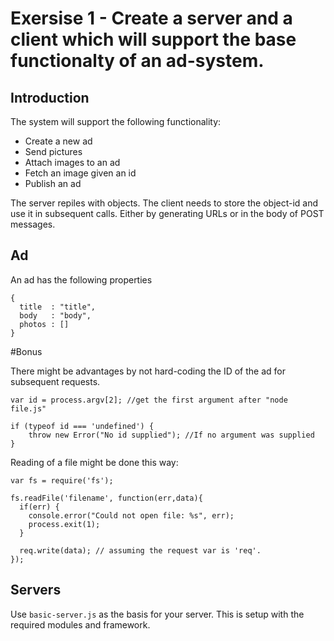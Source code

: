 # Exersise 1 - Create a server and a client which will support the base functionalty of an ad-system.


## Introduction
The system will support the following functionality:
* Create a new ad
* Send pictures
* Attach images to an ad
* Fetch an image given an id
* Publish an ad

The server repiles with objects. The client needs to store the object-id and use it in subsequent calls.
Either by generating URLs or in the body of POST messages.

## Ad
An ad has the following properties

    {
      title  : "title",
      body   : "body",
      photos : []
    }



#Bonus

There might be advantages by not hard-coding the ID of the ad for subsequent requests.

    var id = process.argv[2]; //get the first argument after "node file.js"

    if (typeof id === 'undefined') {
        throw new Error("No id supplied"); //If no argument was supplied
    }


Reading of a file might be done this way:

    var fs = require('fs');

    fs.readFile('filename', function(err,data){
      if(err) {
        console.error("Could not open file: %s", err);
        process.exit(1);
      }

      req.write(data); // assuming the request var is 'req'.
    });

## Servers

Use `basic-server.js` as the basis for your server. This is setup with the required modules and framework.